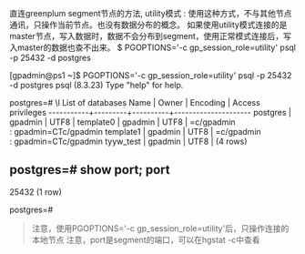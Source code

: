 

直连greenplum segment节点的方法, utility模式 :
使用这种方式，不与其他节点通讯，只操作当前节点。也没有数据分布的概念。
如果使用utility模式连接的是master节点，写入数据时，数据不会分布到segment，使用正常模式连接后，写入master的数据也查不出来。
$ PGOPTIONS='-c gp_session_role=utility' psql -p 25432 -d postgres
 
[gpadmin@ps1 ~]$ PGOPTIONS='-c gp_session_role=utility' psql -p 25432 -d postgres
psql (8.3.23)
Type "help" for help.
 
postgres=# \l
                  List of databases
   Name    |  Owner  | Encoding |  Access privileges 
-----------+---------+----------+---------------------
 postgres  | gpadmin | UTF8     |
 template0 | gpadmin | UTF8     | =c/gpadmin         
                                : gpadmin=CTc/gpadmin
 template1 | gpadmin | UTF8     | =c/gpadmin         
                                : gpadmin=CTc/gpadmin
 tyyw_test | gpadmin | UTF8     |
(4 rows)
 
postgres=# show port;
 port 
-------
 25432
(1 row)
 
postgres=#
 
> 注意，使用PGOPTIONS='-c gp_session_role=utility'后，只操作连接的本地节点
> 注意，port是segment的端口，可以在hgstat -c中查看
